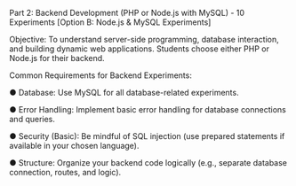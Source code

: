 Part 2: Backend Development (PHP or Node.js with MySQL) - 10 Experiments [Option B: Node.js & MySQL Experiments]

Objective: To understand server-side programming, database interaction, and building dynamic web applications. Students choose either PHP or Node.js for their backend.

Common Requirements for Backend Experiments:

● Database: Use MySQL for all database-related experiments.

● Error Handling: Implement basic error handling for database connections and queries.

● Security (Basic): Be mindful of SQL injection (use prepared statements if available in your chosen language).

● Structure: Organize your backend code logically (e.g., separate database connection, routes, and logic).

